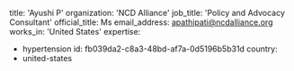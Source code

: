title: 'Ayushi P'
organization: 'NCD Alliance'
job_title: 'Policy and Advocacy Consultant'
official_title: Ms
email_address: apathipati@ncdalliance.org
works_in: 'United States'
expertise:
  - hypertension
id: fb039da2-c8a3-48bd-af7a-0d5196b5b31d
country:
  - united-states
